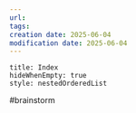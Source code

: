 ```yaml
---
url:
tags:
creation date: 2025-06-04
modification date: 2025-06-04
---
```

```table-of-contents
title: Index
hideWhenEmpty: true
style: nestedOrderedList
```


#brainstorm 
